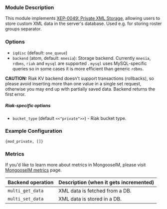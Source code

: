 ### Module Description
This module implements [XEP-0049: Private XML Storage](http://xmpp.org/extensions/xep-0049.html), allowing users to store custom XML data in the server's database. Used e.g. for storing roster groups separator.

### Options
* `iqdisc` (default: `one_queue`)
* `backend` (atom, default: `mnesia`): Storage backend. Currently `mnesia`, `rdbms`, `riak` and `mysql` are supported . `mysql` uses MySQL-specific queries so in some cases it is more efficient than generic `rdbms`.

**CAUTION:**  Riak KV backend doesn't support transactions (rollbacks), so please avoid inserting more
than one value in a single set request, otherwise you may end up with partially saved data. Backend returns the
first error.

##### Riak-specific options

* `bucket_type` (default `<<"private">>`) - Riak bucket type.

### Example Configuration
```
{mod_private, []}
```

### Metrics

If you'd like to learn more about metrics in MongooseIM, please visit [MongooseIM metrics](../operation-and-maintenance/Mongoose-metrics.md) page.

| Backend operation | Description (when it gets incremented) |
| ---- | -------------------------------------- |
| `multi_get_data` | XML data is fetched from a DB. |
| `multi_set_data` | XML data is stored in a DB. |

